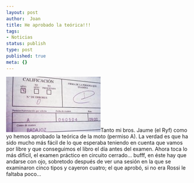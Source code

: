 ```yaml
---
layout: post
author:  Joan
title: He aprobado la teórica!!!
tags:
- Noticias
status: publish
type: post
published: true
meta: {}
---
```

<img src="../images_posts/teormoto.jpg" alt="Teorica de la moto" class="alignright"/>Tanto mi bros. Jaume (el Ryf) como yo hemos aprobado la teórica de la moto (permiso A). La verdad es que ha sido mucho más fácil de lo que esperaba teniendo en cuenta que vamos por libre y que conseguimos el libro el día antes del examen.
Ahora toca lo más difícil, el examen práctico en circuito cerrado... bufff, en éste hay que andarse con ojo, sobretodo después de ver una sesión en la que se examinaron cinco tipos y cayeron cuatro; el que aprobó, si no era Rossi le faltaba poco...
